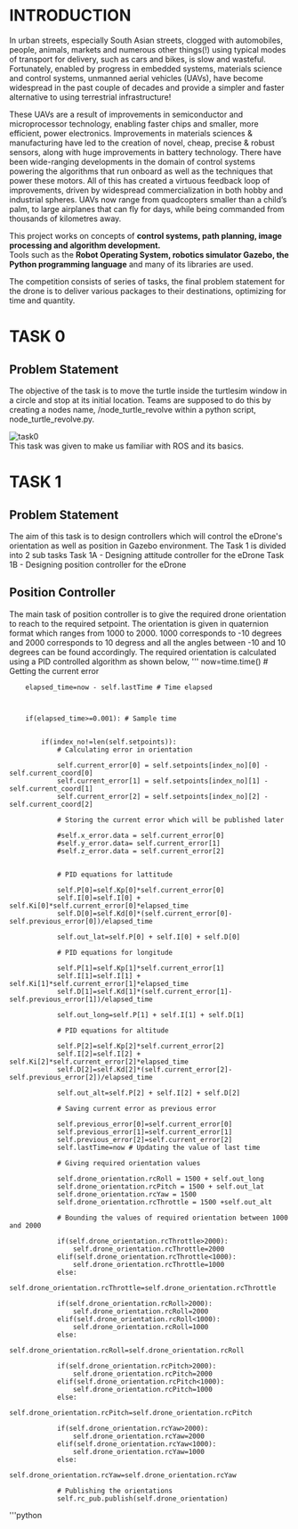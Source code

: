 # INTRODUCTION
In urban streets, especially South Asian streets, clogged with automobiles, people, animals, markets and numerous other things(!) using typical modes of transport for delivery, such as cars and bikes, is slow and wasteful. Fortunately, enabled by progress in embedded systems, materials science and control systems, unmanned aerial vehicles (UAVs), have become widespread in the past couple of decades and provide a simpler and faster alternative to using terrestrial infrastructure!<br>

These UAVs are a result of improvements in semiconductor and microprocessor technology, enabling faster chips and smaller, more efficient, power electronics. Improvements in materials sciences & manufacturing have led to the creation of novel, cheap, precise & robust sensors, along with huge improvements in battery technology. There have been wide-ranging developments in the domain of control systems powering the algorithms that run onboard as well as the techniques that power these motors. All of this has created a virtuous feedback loop of improvements, driven by widespread commercialization in both hobby and industrial spheres. UAVs now range from quadcopters smaller than a child’s palm, to large airplanes that can fly for days, while being commanded from thousands of kilometres away.<br>

This project works on concepts of <b>control systems, path planning, image processing and algorithm development.</b><br>
Tools such as the <b>Robot Operating System, robotics simulator Gazebo, the Python programming language</b> and many of its libraries are used.<br>

The competition consists of series of tasks, the final problem statement for the drone is to deliver various packages to their destinations, optimizing for time and quantity.<br>

# TASK 0
## Problem Statement
The objective of the task is to move the turtle inside the turtlesim window in a circle and stop at its initial location.
Teams are supposed to do this by creating a nodes name, /node_turtle_revolve within a python script, node_turtle_revolve.py.<br>

![task0](https://github.com/AshishChouhan85/VITARANA-DRONE/blob/main/scripts/Task_0_VD_0614/VD_0614.png)<br>
This task was given to make us familiar with ROS and its basics.<br>

# TASK 1
## Problem Statement
The aim of this task is to design controllers which will control the eDrone's orientation as well as position in Gazebo environment.
The Task 1 is divided into 2 sub tasks
Task 1A - Designing attitude controller for the eDrone
Task 1B - Designing position controller for the eDrone

## Position Controller
The main task of position controller is to give the required drone orientation to reach to the required setpoint. The orientation is given in quaternion format which ranges from 1000 to 2000. 1000 corresponds to -10 degrees and 2000 corresponds to 10 degress and all the angles between -10 and 10 degrees can be found accordingly. The required orientation is calculated using a PID controlled algorithm as shown below,
'''
 now=time.time() # Getting the current error

        

        elapsed_time=now - self.lastTime # Time elapsed 
        
        
        
        if(elapsed_time>=0.001): # Sample time
            

            if(index_no!=len(self.setpoints)):
                # Calculating error in orientation
                
                self.current_error[0] = self.setpoints[index_no][0] - self.current_coord[0]
                self.current_error[1] = self.setpoints[index_no][1] - self.current_coord[1]
                self.current_error[2] = self.setpoints[index_no][2] - self.current_coord[2]
            
                # Storing the current error which will be published later

                #self.x_error.data = self.current_error[0]
                #self.y_error.data= self.current_error[1]
                #self.z_error.data = self.current_error[2]
            
              
                # PID equations for lattitude 
              
                self.P[0]=self.Kp[0]*self.current_error[0]
                self.I[0]=self.I[0] + self.Ki[0]*self.current_error[0]*elapsed_time
                self.D[0]=self.Kd[0]*(self.current_error[0]-self.previous_error[0])/elapsed_time
            
                self.out_lat=self.P[0] + self.I[0] + self.D[0]

                # PID equations for longitude 
              
                self.P[1]=self.Kp[1]*self.current_error[1]
                self.I[1]=self.I[1] + self.Ki[1]*self.current_error[1]*elapsed_time
                self.D[1]=self.Kd[1]*(self.current_error[1]-self.previous_error[1])/elapsed_time
            
                self.out_long=self.P[1] + self.I[1] + self.D[1]

                # PID equations for altitude 
              
                self.P[2]=self.Kp[2]*self.current_error[2]
                self.I[2]=self.I[2] + self.Ki[2]*self.current_error[2]*elapsed_time
                self.D[2]=self.Kd[2]*(self.current_error[2]-self.previous_error[2])/elapsed_time
            
                self.out_alt=self.P[2] + self.I[2] + self.D[2]

                # Saving current error as previous error
            
                self.previous_error[0]=self.current_error[0]  
                self.previous_error[1]=self.current_error[1]
                self.previous_error[2]=self.current_error[2]
                self.lastTime=now # Updating the value of last time

                # Giving required orientation values 
                                
                self.drone_orientation.rcRoll = 1500 + self.out_long
                self.drone_orientation.rcPitch = 1500 + self.out_lat
                self.drone_orientation.rcYaw = 1500
                self.drone_orientation.rcThrottle = 1500 +self.out_alt

                # Bounding the values of required orientation between 1000 and 2000

                if(self.drone_orientation.rcThrottle>2000):
                    self.drone_orientation.rcThrottle=2000
                elif(self.drone_orientation.rcThrottle<1000):
                    self.drone_orientation.rcThrottle=1000
                else:
                    self.drone_orientation.rcThrottle=self.drone_orientation.rcThrottle

                if(self.drone_orientation.rcRoll>2000):
                    self.drone_orientation.rcRoll=2000
                elif(self.drone_orientation.rcRoll<1000):
                    self.drone_orientation.rcRoll=1000
                else:
                    self.drone_orientation.rcRoll=self.drone_orientation.rcRoll

                if(self.drone_orientation.rcPitch>2000):
                    self.drone_orientation.rcPitch=2000
                elif(self.drone_orientation.rcPitch<1000):
                    self.drone_orientation.rcPitch=1000
                else:
                    self.drone_orientation.rcPitch=self.drone_orientation.rcPitch

                if(self.drone_orientation.rcYaw>2000):
                    self.drone_orientation.rcYaw=2000
                elif(self.drone_orientation.rcYaw<1000):
                    self.drone_orientation.rcYaw=1000
                else:
                    self.drone_orientation.rcYaw=self.drone_orientation.rcYaw

                # Publishing the orientations
                self.rc_pub.publish(self.drone_orientation)
'''python                
 
